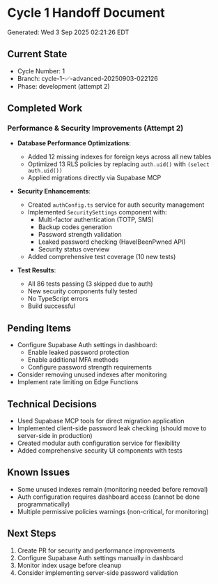 # Cycle 1 Handoff Document

Generated: Wed  3 Sep 2025 02:21:26 EDT

## Current State
- Cycle Number: 1
- Branch: cycle-1-✅-advanced-20250903-022126
- Phase: development (attempt 2)

## Completed Work
### Performance & Security Improvements (Attempt 2)
- **Database Performance Optimizations**:
  - Added 12 missing indexes for foreign keys across all new tables
  - Optimized 13 RLS policies by replacing `auth.uid()` with `(select auth.uid())`
  - Applied migrations directly via Supabase MCP

- **Security Enhancements**:
  - Created `authConfig.ts` service for auth security management
  - Implemented `SecuritySettings` component with:
    - Multi-factor authentication (TOTP, SMS)
    - Backup codes generation
    - Password strength validation
    - Leaked password checking (HaveIBeenPwned API)
    - Security status overview
  - Added comprehensive test coverage (10 new tests)

- **Test Results**:
  - All 86 tests passing (3 skipped due to auth)
  - New security components fully tested
  - No TypeScript errors
  - Build successful

## Pending Items
- Configure Supabase Auth settings in dashboard:
  - Enable leaked password protection
  - Enable additional MFA methods
  - Configure password strength requirements
- Consider removing unused indexes after monitoring
- Implement rate limiting on Edge Functions

## Technical Decisions
- Used Supabase MCP tools for direct migration application
- Implemented client-side password leak checking (should move to server-side in production)
- Created modular auth configuration service for flexibility
- Added comprehensive security UI components with tests

## Known Issues
- Some unused indexes remain (monitoring needed before removal)
- Auth configuration requires dashboard access (cannot be done programmatically)
- Multiple permissive policies warnings (non-critical, for monitoring)

## Next Steps
1. Create PR for security and performance improvements
2. Configure Supabase Auth settings manually in dashboard
3. Monitor index usage before cleanup
4. Consider implementing server-side password validation
